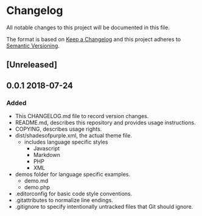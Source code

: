 # Changelog

All notable changes to this project will be documented in this file.

The format is based on [Keep a Changelog](http://keepachangelog.com/en/1.0.0/)
and this project adheres to [Semantic Versioning](http://semver.org/spec/v2.0.0.html).

## [Unreleased]

## 0.0.1 2018-07-24

### Added

- This CHANGELOG.md file to record version changes.
- README.md, describes this repository and provides usage instructions.
- COPYING, describes usage rights.
- dist/shadesofpurple.xml, the actual theme file.
  - includes language specific styles
    - Javascript
    - Markdown
    - PHP
    - XML
- demos folder for language specific examples.
  - demo.md
  - demo.php
- .editorconfig for basic code style conventions.
- .gitattributes to normalize line endings.
- .gitignore to specify intentionally untracked files that Git should ignore.
